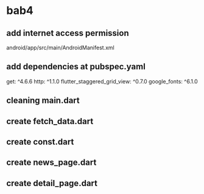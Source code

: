 # bab4

## add internet access permission
android/app/src/main/AndroidManifest.xml
<uses-permission android:name="android.permission.INTERNET" />

## add dependencies at pubspec.yaml
  get: ^4.6.6
  http: ^1.1.0
  flutter_staggered_grid_view: ^0.7.0
  google_fonts: ^6.1.0

## cleaning main.dart
## create fetch_data.dart
## create const.dart
## create news_page.dart
## create detail_page.dart


